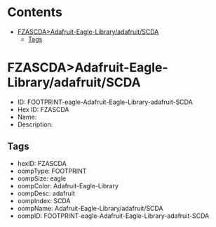 



Contents
========

* [FZASCDA>Adafruit-Eagle-Library/adafruit/SCDA](#fzascdaadafruit-eagle-libraryadafruitscda)
	* [Tags](#tags)

# FZASCDA>Adafruit-Eagle-Library/adafruit/SCDA

- ID: FOOTPRINT-eagle-Adafruit-Eagle-Library-adafruit-SCDA
- Hex ID: FZASCDA
- Name: 
- Description: 

## Tags

- hexID: FZASCDA
- oompType: FOOTPRINT
- oompSize: eagle
- oompColor: Adafruit-Eagle-Library
- oompDesc: adafruit
- oompIndex: SCDA
- oompName: Adafruit-Eagle-Library/adafruit/SCDA
- oompID: FOOTPRINT-eagle-Adafruit-Eagle-Library-adafruit-SCDA
